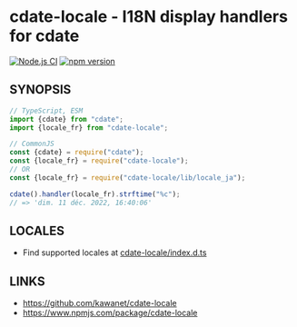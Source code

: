 # cdate-locale - I18N display handlers for cdate

[![Node.js CI](https://github.com/kawanet/cdate-locale/workflows/Node.js%20CI/badge.svg?branch=main)](https://github.com/kawanet/cdate-locale/actions/)
[![npm version](https://img.shields.io/npm/v/cdate-locale)](https://www.npmjs.com/package/cdate-locale)

## SYNOPSIS

```js
// TypeScript, ESM
import {cdate} from "cdate";
import {locale_fr} from "cdate-locale";

// CommonJS
const {cdate} = require("cdate");
const {locale_fr} = require("cdate-locale");
// OR
const {locale_fr} = require("cdate-locale/lib/locale_ja");

cdate().handler(locale_fr).strftime("%c");
// => 'dim. 11 déc. 2022, 16:40:06'
```

## LOCALES

- Find supported locales at [cdate-locale/index.d.ts](https://github.com/kawanet/cdate-locale/blob/main/index.d.ts)

## LINKS

- https://github.com/kawanet/cdate-locale
- https://www.npmjs.com/package/cdate-locale
